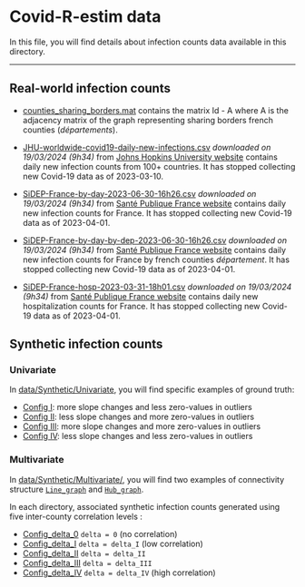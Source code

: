 # Covid-R-estim data

In this file, you will find details about infection counts data available in this directory.
- ---

## Real-world infection counts

* [counties_sharing_borders.mat](<Real-world/counties_sharing_borders.mat>) contains the matrix Id - A where A is the 
adjacency matrix of the graph representing sharing borders french counties (*départements*).


* [JHU-worldwide-covid19-daily-new-infections.csv](<Real-world/JHU-worldwide-covid19-daily-new-infections.csv>) 
*downloaded on 19/03/2024 (9h34)* from [Johns Hopkins University website](<https://coronavirus.jhu.edu/map.html>)
contains daily new infection counts from 100+ countries. It has stopped collecting new Covid-19 data as of 2023-03-10.


* [SiDEP-France-by-day-2023-06-30-16h26.csv](<Real-world/SiDEP-France-by-day-2023-06-30-16h26.csv>) 
*downloaded on 19/03/2024 (9h34)* from [Santé Publique France website](<https://www.data.gouv.fr/fr/datasets/donnees-de-laboratoires-pour-le-depistage-a-compter-du-18-05-2022-si-dep/>)
contains daily new infection counts for France. It has stopped collecting new Covid-19 data as of 2023-04-01.


* [SiDEP-France-by-day-by-dep-2023-06-30-16h26.csv](<Real-world/SiDEP-France-by-day-by-dep-2023-06-30-16h26.csv>) 
*downloaded on 19/03/2024 (9h34)* from [Santé Publique France website](<https://www.data.gouv.fr/fr/datasets/donnees-de-laboratoires-pour-le-depistage-a-compter-du-18-05-2022-si-dep/>)
contains daily new infection counts for France by french counties *département*. It has stopped collecting new Covid-19 
data as of 2023-04-01.


* [SiDEP-France-hosp-2023-03-31-18h01.csv](<Real-world/SiDEP-France-hosp-2023-03-31-18h01.csv>) 
*downloaded on 19/03/2024 (9h34)* from [Santé Publique France website](<https://www.data.gouv.fr/fr/datasets/donnees-hospitalieres-relatives-a-lepidemie-de-covid-19/>)
contains daily new hospitalization counts for France. It has stopped collecting new Covid-19 data as of 2023-04-01.


## Synthetic infection counts 

### Univariate
In [data/Synthetic/Univariate](<Synthetic/Univariate>), you will find specific examples of ground truth:

* [Config I](<Synthetic/Univariate/Config_I.mat>):     more slope changes and less zero-values in outliers 
* [Config II](<Synthetic/Univariate/Config_II.mat>):    less slope changes and more zero-values in outliers
* [Config III](<Synthetic/Univariate/Config_III.mat>):   more slope changes and more zero-values in outliers
* [Config IV](<Synthetic/Univariate/Config_IV.mat>):    less slope changes and less zero-values in outliers

### Multivariate
In [data/Synthetic/Multivariate/](<Synthetic/Multivariate>), you will find two examples of connectivity structure 
[`Line_graph`](<Synthetic/Multivariate/Line_graph>) and [`Hub_graph`](<Synthetic/Multivariate/Hub_graph>).

In each directory, associated synthetic infection counts generated using five inter-county correlation levels : 
* [Config_delta_0](<Synthetic/Multivariate/Line_graph/Config_delta_0.mat>) `delta = 0` (no correlation)
* [Config_delta_I](<Synthetic/Multivariate/Line_graph/Config_delta_I.mat>) `delta = delta_I` (low correlation)
* [Config_delta_II](<Synthetic/Multivariate/Line_graph/Config_delta_II.mat>) `delta = delta_II`
* [Config_delta_III](<Synthetic/Multivariate/Line_graph/Config_delta_III.mat>) `delta = delta_III`
* [Config_delta_IV](<Synthetic/Multivariate/Line_graph/Config_delta_IV.mat>) `delta = delta_IV` (high correlation)
